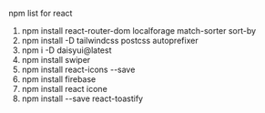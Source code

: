 
npm list for react
1. npm install react-router-dom localforage match-sorter sort-by
2. npm install -D tailwindcss postcss autoprefixer
3. npm i -D daisyui@latest
4. npm install swiper
5. npm install react-icons --save
6. npm install firebase
7. npm install react icone 
8. npm install --save react-toastify
